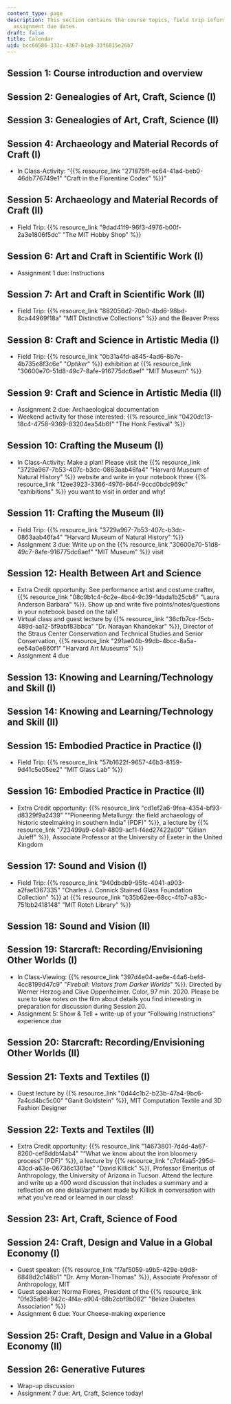 ```yaml
---
content_type: page
description: This section contains the course topics, field trip information, and
  assignment due dates.
draft: false
title: Calendar
uid: bcc66586-333c-4367-b1a8-33f6815e26b7
---
```

## Session 1: Course introduction and overview

## Session 2: Genealogies of Art, Craft, Science (I)

## Session 3: Genealogies of Art, Craft, Science (II)

## Session 4: Archaeology and Material Records of Craft (I)

- In Class-Activity: “{{% resource_link "271875ff-ec64-41a4-beb0-46db776749e1" "Craft in the Florentine Codex" %}}”

## Session 5: Archaeology and Material Records of Craft (II)

- Field Trip: {{% resource_link "9dad41f9-96f3-4976-b00f-2a3e1806f5dc" "The MIT Hobby Shop" %}}

## Session 6: Art and Craft in Scientific Work (I)

- Assignment 1 due: Instructions 

## Session 7: Art and Craft in Scientific Work (II)

- Field Trip: {{% resource_link "882056d2-70b0-4bd6-98bd-8ca44969f18a" "MIT Distinctive Collections" %}} and the Beaver Press

## Session 8: Craft and Science in Artistic Media (I)

- Field Trip: {{% resource_link "0b31a4fd-a845-4ad6-8b7e-4b735e8f3c6e" "*Optiker*" %}} exhibition at {{% resource_link "30600e70-51d8-49c7-8afe-916775dc6aef" "MIT Museum" %}}

## Session 9: Craft and Science in Artistic Media (II)

- Assignment 2 due: Archaeological documentation 
- Weekend activity for those interested: {{% resource_link "0420dc13-18c4-4758-9369-83204ea54b6f" "The Honk Festival" %}}

## Session 10: Crafting the Museum (I)

- In Class-Activity: Make a plan! Please visit the {{% resource_link "3729a967-7b53-407c-b3dc-0863aab46fa4" "Harvard Museum of Natural History" %}} website and write in your notebook three {{% resource_link "12ee3923-3366-4976-864f-9ccd0bdc969c" "exhibitions" %}} you want to visit in order and why!

## Session 11: Crafting the Museum (II)

- Field Trip: {{% resource_link "3729a967-7b53-407c-b3dc-0863aab46fa4" "Harvard Museum of Natural History" %}}
- Assignment 3 due: Write up on the {{% resource_link "30600e70-51d8-49c7-8afe-916775dc6aef" "MIT Museum" %}} visit

## Session 12: Health Between Art and Science 

- Extra Credit opportunity: See performance artist and costume crafter, {{% resource_link "08c9b1c4-6c2e-4bc4-9c39-1dada1b25cb8" "Laura Anderson Barbara" %}}. Show up and write five points/notes/questions in your notebook based on the talk!
- Virtual class and guest lecture by {{% resource_link "36cfb7ce-f5cb-489d-aa12-5f9abf83bbca" "Dr. Narayan Khandekar" %}}, Director of the Straus Center Conservation and Technical Studies and Senior Conservation, {{% resource_link "291ae04b-99db-4bcc-8a5a-ee54a0e860f1" "Harvard Art Museums" %}}
- Assignment 4 due

## Session 13: Knowing and Learning/Technology and Skill (I)

## Session 14: Knowing and Learning/Technology and Skill (II)

## Session 15: Embodied Practice in Practice (I)

- Field Trip: {{% resource_link "57b1622f-9657-46b3-8159-9d41c5e05ee2" "MIT Glass Lab" %}}

## Session 16: Embodied Practice in Practice (II)

- Extra Credit opportunity: {{% resource_link "cd1ef2a6-9fea-4354-bf93-d8329f9a2439" "“Pioneering Metallurgy: the field archaeology of historic steelmaking in southern India” (PDF)" %}}, a lecture by {{% resource_link "723499a9-c4a1-4809-acf1-f4ed27422a00" "Gillian Juleff" %}}, Associate Professor at the University of Exeter in the United Kingdom

## Session 17: Sound and Vision (I)

- Field Trip: {{% resource_link "940dbdb9-95fc-4041-a903-a2fae1367335" "Charles J. Connick Stained Glass Foundation Collection" %}} at {{% resource_link "b35b62ee-68cc-4fb7-a83c-751bb2418148" "MIT Rotch Library" %}}

## Session 18: Sound and Vision (II)

## Session 19: Starcraft: Recording/Envisioning Other Worlds (I)

- In Class-Viewing: {{% resource_link "397d4e04-ae6e-44a6-befd-4cc8199d47c9" "*Fireball: Visitors from Darker Worlds*" %}}. Directed by Werner Herzog and Clive Oppenheimer. Color, 97 min. 2020. Please be sure to take notes on the film about details you find interesting in preparation for discussion during Session 20.
- Assignment 5: Show & Tell + write-up of your “Following Instructions” experience due

## Session 20: Starcraft: Recording/Envisioning Other Worlds (II)

## Session 21: Texts and Textiles (I)

- Guest lecture by {{% resource_link "0d44c1b2-b23b-47a4-9bc6-7a4cd4bc5c00" "Ganit Goldstein" %}}, MIT Computation Textile and 3D Fashion Designer

## Session 22: Texts and Textiles (II)

- Extra Credit opportunity: {{% resource_link "14673801-7d4d-4a67-8260-cef8ddbf4ab4" "“What we know about the iron bloomery process” (PDF)" %}}, a lecture by {{% resource_link "c7cf4aa5-295d-43cd-a63e-06736c136fae" "David Killick" %}}, Professor Emeritus of Anthropology, the University of Arizona in Tucson. Attend the lecture and write up a 400 word discussion that includes a summary and a reflection on one detail/argument made by Killick in conversation with what you've read or learned in our class!

## Session 23: Art, Craft, Science of Food

## Session 24: Craft, Design and Value in a Global Economy (I)

- Guest speaker: {{% resource_link "f7af5059-a9b5-429e-b9d8-6848d2c148b1" "Dr. Amy Moran-Thomas" %}}, Associate Professor of Anthropology, MIT
- Guest speaker: Norma Flores, President of the {{% resource_link "0fe35a86-942c-4f4a-a904-68b2cbf9b082" "Belize Diabetes Association" %}}
- Assignment 6 due: Your Cheese-making experience 

## Session 25: Craft, Design and Value in a Global Economy (II)

## Session 26: Generative Futures

- Wrap-up discussion
- Assignment 7 due: Art, Craft, Science today!